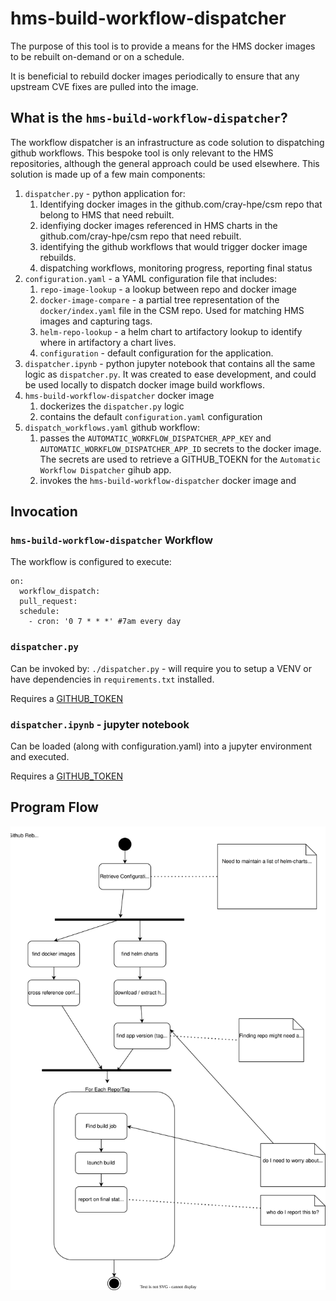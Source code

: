 # hms-build-workflow-dispatcher

The purpose of this tool is to provide a means for the HMS docker images to be rebuilt on-demand or on a schedule.

It is beneficial to rebuild docker images periodically to ensure that any upstream CVE fixes are pulled into the image.

## What is the `hms-build-workflow-dispatcher`?

The workflow dispatcher is an infrastructure as code solution to dispatching github workflows.  This bespoke tool is only relevant to the HMS repositories, although the general approach could be used elsewhere. This solution is made up of a few main components:

1. `dispatcher.py` - python application for:
   1. Identifying docker images in the github.com/cray-hpe/csm repo that belong to HMS that need rebuilt. 
   2. idenfiying docker images referenced in HMS charts in the github.com/cray-hpe/csm repo that need rebuilt.
   3. identifying the github workflows that would trigger docker image rebuilds.
   4. dispatching workflows, monitoring progress, reporting final status
2. `configuration.yaml` - a YAML configuration file that includes:
   1. `repo-image-lookup` - a lookup between repo and docker image
   2. `docker-image-compare` - a partial tree representation of the `docker/index.yaml` file in the CSM repo. Used for matching HMS images and capturing tags.
   3. `helm-repo-lookup` - a helm chart to artifactory lookup to identify where in artifactory a chart lives.
   4. `configuration` - default configuration for the application.
3. `dispatcher.ipynb` - python jupyter notebook that contains all the same logic as `dispatcher.py`. It was created to ease development, and could be used locally to dispatch docker image build workflows.
4. `hms-build-workflow-dispatcher` docker image
   1. dockerizes the `dispatcher.py` logic
   2. contains the default `configuration.yaml` configuration
5. `dispatch_workflows.yaml` github workflow:
   1. passes the `AUTOMATIC_WORKFLOW_DISPATCHER_APP_KEY` and `AUTOMATIC_WORKFLOW_DISPATCHER_APP_ID` secrets to the docker image.  The secrets are used to retrieve a GITHUB_TOEKN for the `Automatic Workflow Dispatcher` gihub app.
   2. invokes the `hms-build-workflow-dispatcher` docker image and 

## Invocation

### `hms-build-workflow-dispatcher` Workflow

The workflow is configured to execute:

```
on:
  workflow_dispatch:
  pull_request:
  schedule:
    - cron: '0 7 * * *' #7am every day
```

### `dispatcher.py`

Can be invoked by: `./dispatcher.py` - will require you to setup a VENV or have dependencies in `requirements.txt` installed.

Requires a [GITHUB_TOKEN](https://docs.github.com/en/authentication/keeping-your-account-and-data-secure/creating-a-personal-access-token)

### `dispatcher.ipynb` - jupyter notebook

Can be loaded (along with configuration.yaml) into a jupyter environment and executed.  

Requires a [GITHUB_TOKEN](https://docs.github.com/en/authentication/keeping-your-account-and-data-secure/creating-a-personal-access-token)



## Program Flow

![github_rebuilds_strategy.svg](github_rebuilds_strategy.svg)